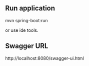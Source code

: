 ## Run application
mvn spring-boot:run

or use ide tools.

## Swagger URL
http://localhost:8080/swagger-ui.html
